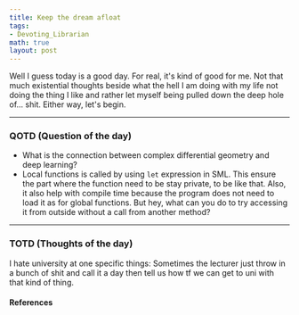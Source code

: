 ```yaml
---
title: Keep the dream afloat
tags:
- Devoting_Librarian
math: true
layout: post
--- 
```


Well I guess today is a good day. For real, it's kind of good for me. Not that much existential thoughts beside what the hell I am doing with my life not doing the thing I like and rather let myself being pulled down the deep hole of... shit. 
 Either way, let's begin. 


___
### QOTD (Question of the day)
- What is the connection between complex differential geometry and deep learning?
- Local functions is called by using `let` expression in SML. This ensure the part where the function need to be stay private, to be like that. Also, it also help with compile time because the program does not need to load it as for global functions. But hey, what can you do to try accessing it from outside without a call from another method?




___
### TOTD (Thoughts of the day)
I hate university at one specific things: Sometimes the lecturer just throw in a bunch of shit and call it a day then tell us how tf we can get to uni with that kind of thing.


#### References
